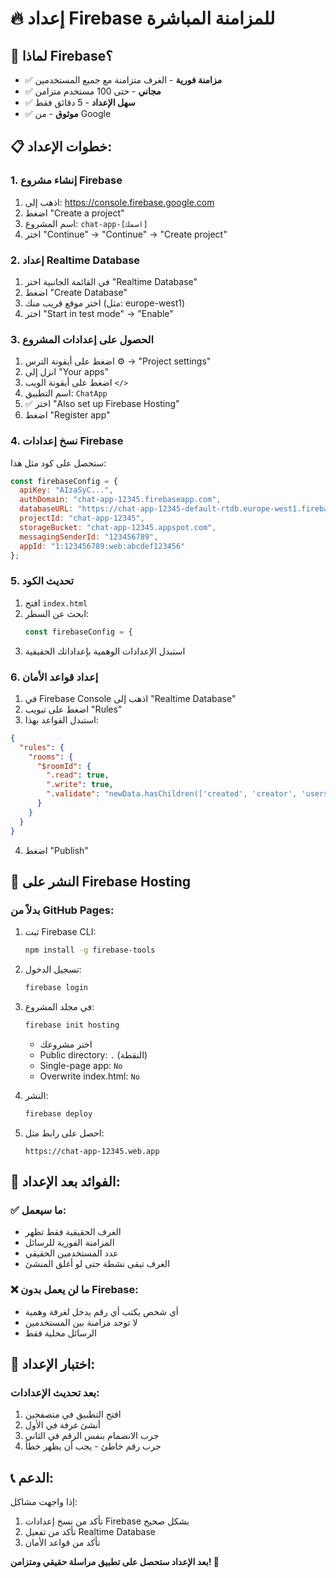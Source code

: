 # 🔥 إعداد Firebase للمزامنة المباشرة

## 🎯 **لماذا Firebase؟**
- ✅ **مزامنة فورية** - الغرف متزامنة مع جميع المستخدمين
- ✅ **مجاني** - حتى 100 مستخدم متزامن
- ✅ **سهل الإعداد** - 5 دقائق فقط
- ✅ **موثوق** - من Google

## 📋 **خطوات الإعداد:**

### **1. إنشاء مشروع Firebase**
1. اذهب إلى: https://console.firebase.google.com
2. اضغط "Create a project"
3. اسم المشروع: `chat-app-[اسمك]`
4. اختر "Continue" → "Continue" → "Create project"

### **2. إعداد Realtime Database**
1. في القائمة الجانبية اختر "Realtime Database"
2. اضغط "Create Database"
3. اختر موقع قريب منك (مثل: europe-west1)
4. اختر "Start in test mode" → "Enable"

### **3. الحصول على إعدادات المشروع**
1. اضغط على أيقونة الترس ⚙️ → "Project settings"
2. انزل إلى "Your apps"
3. اضغط على أيقونة الويب `</>`
4. اسم التطبيق: `ChatApp`
5. ✅ اختر "Also set up Firebase Hosting"
6. اضغط "Register app"

### **4. نسخ إعدادات Firebase**
ستحصل على كود مثل هذا:
```javascript
const firebaseConfig = {
  apiKey: "AIzaSyC...",
  authDomain: "chat-app-12345.firebaseapp.com",
  databaseURL: "https://chat-app-12345-default-rtdb.europe-west1.firebasedatabase.app",
  projectId: "chat-app-12345",
  storageBucket: "chat-app-12345.appspot.com",
  messagingSenderId: "123456789",
  appId: "1:123456789:web:abcdef123456"
};
```

### **5. تحديث الكود**
1. افتح `index.html`
2. ابحث عن السطر:
   ```javascript
   const firebaseConfig = {
   ```
3. استبدل الإعدادات الوهمية بإعداداتك الحقيقية

### **6. إعداد قواعد الأمان**
1. في Firebase Console اذهب إلى "Realtime Database"
2. اضغط على تبويب "Rules"
3. استبدل القواعد بهذا:
```json
{
  "rules": {
    "rooms": {
      "$roomId": {
        ".read": true,
        ".write": true,
        ".validate": "newData.hasChildren(['created', 'creator', 'users', 'messages', 'active'])"
      }
    }
  }
}
```
4. اضغط "Publish"

## 🚀 **النشر على Firebase Hosting**

### **بدلاً من GitHub Pages:**
1. ثبت Firebase CLI:
   ```bash
   npm install -g firebase-tools
   ```

2. تسجيل الدخول:
   ```bash
   firebase login
   ```

3. في مجلد المشروع:
   ```bash
   firebase init hosting
   ```
   - اختر مشروعك
   - Public directory: `.` (النقطة)
   - Single-page app: `No`
   - Overwrite index.html: `No`

4. النشر:
   ```bash
   firebase deploy
   ```

5. احصل على رابط مثل:
   ```
   https://chat-app-12345.web.app
   ```

## 🎯 **الفوائد بعد الإعداد:**

### **✅ ما سيعمل:**
- الغرف الحقيقية فقط تظهر
- المزامنة الفورية للرسائل
- عدد المستخدمين الحقيقي
- الغرف تبقى نشطة حتى لو أغلق المنشئ

### **❌ ما لن يعمل بدون Firebase:**
- أي شخص يكتب أي رقم يدخل لغرفة وهمية
- لا توجد مزامنة بين المستخدمين
- الرسائل محلية فقط

## 🔧 **اختبار الإعداد:**

### **بعد تحديث الإعدادات:**
1. افتح التطبيق في متصفحين
2. أنشئ غرفة في الأول
3. جرب الانضمام بنفس الرقم في الثاني
4. جرب رقم خاطئ - يجب أن يظهر خطأ

## 📞 **الدعم:**

إذا واجهت مشاكل:
1. تأكد من نسخ إعدادات Firebase بشكل صحيح
2. تأكد من تفعيل Realtime Database
3. تأكد من قواعد الأمان

**بعد الإعداد ستحصل على تطبيق مراسلة حقيقي ومتزامن! 🎉**
